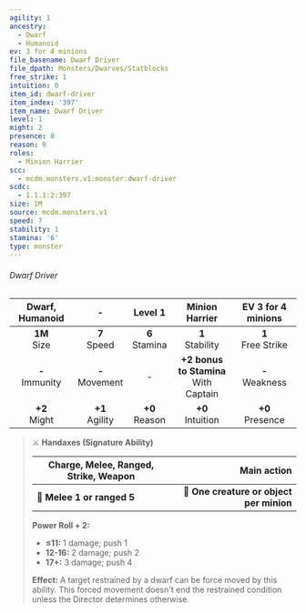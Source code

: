 ```yaml
---
agility: 1
ancestry:
  - Dwarf
  - Humanoid
ev: 3 for 4 minions
file_basename: Dwarf Driver
file_dpath: Monsters/Dwarves/Statblocks
free_strike: 1
intuition: 0
item_id: dwarf-driver
item_index: '397'
item_name: Dwarf Driver
level: 1
might: 2
presence: 0
reason: 0
roles:
  - Minion Harrier
scc:
  - mcdm.monsters.v1:monster:dwarf-driver
scdc:
  - 1.1.1:2:397
size: 1M
source: mcdm.monsters.v1
speed: 7
stability: 1
stamina: '6'
type: monster
---
```


###### Dwarf Driver

|   Dwarf, Humanoid   |          -          |      Level 1       |              Minion Harrier               |   EV 3 for 4 minions   |
| :-----------------: | :-----------------: | :----------------: | :---------------------------------------: | :--------------------: |
|  **1M**<br/> Size   |  **7**<br/> Speed   | **6**<br/> Stamina |           **1**<br/> Stability            | **1**<br/> Free Strike |
| **-**<br/> Immunity | **-**<br/> Movement |         -          | **+2 bonus to Stamina**<br/> With Captain |  **-**<br/> Weakness   |
|  **+2**<br/> Might  | **+1**<br/> Agility | **+0**<br/> Reason |           **+0**<br/> Intuition           |  **+0**<br/> Presence  |

<!-- -->
> ⚔️ **Handaxes (Signature Ability)**
>
> | **Charge, Melee, Ranged, Strike, Weapon** |                          **Main action** |
> | ----------------------------------------- | ---------------------------------------: |
> | **📏 Melee 1 or ranged 5**                | **🎯 One creature or object per minion** |
>
> **Power Roll + 2:**
>
> - **≤11:** 1 damage; push 1
> - **12-16:** 2 damage; push 2
> - **17+:** 3 damage; push 4
>
> **Effect:** A target restrained by a dwarf can be force moved by this ability. This forced movement doesn't end the restrained condition unless the Director determines otherwise.
